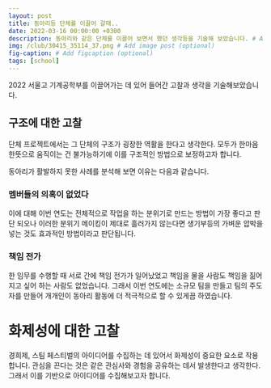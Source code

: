 ```yaml
---
layout: post
title: 동아리등 단체를 이끌어 갈때.. 
date: 2022-03-16 00:00:00 +0300
description: 동아리와 같은 단체를 이끌어 보면서 했던 생각등을 기술해 보았습니다. # Add post description (optional)
img: /club/30415_35114_37.png # Add image post (optional)
fig-caption: # Add figcaption (optional)
tags: [school] 
---
```



2022 서울고 기계공학부를 이끌어가는 데 있어 들어간 고찰과 생각을 기술해보았습니다.

## 구조에 대한 고찰

단체 프로젝트에서는 그 단체의 구조가 굉장한 역활을 한다고 생각한다. 모두가 한마음 한뜻으로 움직이는 건 불가능하기에 이를 구조적인 방법으로 보정하고자 합니다.

동아리가 활발하지 못한 사례를 분석해 보면 이유는 다음과 같습니다.

### 멤버들의 의혹이 없었다

이에 대해 이번 연도는 전체적으로 작업을 하는 분위기로 만드는 방법이 가장 좋다고 판단 되오나 이러한 분위기 메이킹이 제대로 흘러가지 않는다면 생기부등의 가벼운 압박을 넣는 것도 효과적인 방법이라고 판단됩니다.

### 책임 전가

한 임무를 수행할 때 서로 간에 책임 전가가 일어났었고 책임을 물을 사람도 책임을 짊어지고 싶어 하는 사람도 없었습니다. 그래서 이번 연도에는 소규모 팀을 만들고 팀의 주도자를 만들어 개개인이 동아리 활동에 더 적극적으로 할 수 있게끔 하였습니다.


# 화제성에 대한 고찰

경희제, 스팀 페스티벌의 아이디어를 수집하는 데 있어서 화제성이 중요한 요소로 작용합니다. 관심을 끈다는 것은 같은 관심사와 경험을 공유하는 데서 발생한다고 생각한다. 그래서 이를 기반으로 아이디어를 수집해보고자 합니다. 